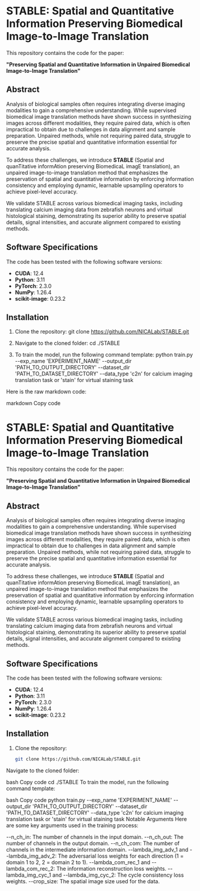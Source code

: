 # STABLE: Spatial and Quantitative Information Preserving Biomedical Image-to-Image Translation

This repository contains the code for the paper:

**"Preserving Spatial and Quantitative Information in Unpaired Biomedical Image-to-Image Translation"**

## Abstract

Analysis of biological samples often requires integrating diverse imaging modalities to gain a comprehensive understanding. While supervised biomedical image translation methods have shown success in synthesizing images across different modalities, they require paired data, which is often impractical to obtain due to challenges in data alignment and sample preparation. Unpaired methods, while not requiring paired data, struggle to preserve the precise spatial and quantitative information essential for accurate analysis.

To address these challenges, we introduce **STABLE** (Spatial and quanTitative informAtion preserving BiomedicaL imagE translation), an unpaired image-to-image translation method that emphasizes the preservation of spatial and quantitative information by enforcing information consistency and employing dynamic, learnable upsampling operators to achieve pixel-level accuracy. 

We validate STABLE across various biomedical imaging tasks, including translating calcium imaging data from zebrafish neurons and virtual histological staining, demonstrating its superior ability to preserve spatial details, signal intensities, and accurate alignment compared to existing methods.

## Software Specifications

The code has been tested with the following software versions:

- **CUDA**: 12.4
- **Python**: 3.11
- **PyTorch**: 2.3.0
- **NumPy**: 1.26.4
- **scikit-image**: 0.23.2

## Installation

1. Clone the repository:
git clone https://github.com/NICALab/STABLE.git

2. Navigate to the cloned folder:
cd ./STABLE

3. To train the model, run the following command template:
python train.py --exp_name 'EXPERIMENT_NAME' --output_dir 'PATH_TO_OUTPUT_DIRECTORY' --dataset_dir 'PATH_TO_DATASET_DIRECTORY' --data_type 'c2n' for calcium imaging translation task or 'stain' for virtual staining task


Here is the raw markdown code:

markdown
Copy code
# STABLE: Spatial and Quantitative Information Preserving Biomedical Image-to-Image Translation

This repository contains the code for the paper:

**"Preserving Spatial and Quantitative Information in Unpaired Biomedical Image-to-Image Translation"**

## Abstract

Analysis of biological samples often requires integrating diverse imaging modalities to gain a comprehensive understanding. While supervised biomedical image translation methods have shown success in synthesizing images across different modalities, they require paired data, which is often impractical to obtain due to challenges in data alignment and sample preparation. Unpaired methods, while not requiring paired data, struggle to preserve the precise spatial and quantitative information essential for accurate analysis.

To address these challenges, we introduce **STABLE** (Spatial and quanTitative informAtion preserving BiomedicaL imagE translation), an unpaired image-to-image translation method that emphasizes the preservation of spatial and quantitative information by enforcing information consistency and employing dynamic, learnable upsampling operators to achieve pixel-level accuracy. 

We validate STABLE across various biomedical imaging tasks, including translating calcium imaging data from zebrafish neurons and virtual histological staining, demonstrating its superior ability to preserve spatial details, signal intensities, and accurate alignment compared to existing methods.

## Software Specifications

The code has been tested with the following software versions:

- **CUDA**: 12.4
- **Python**: 3.11
- **PyTorch**: 2.3.0
- **NumPy**: 1.26.4
- **scikit-image**: 0.23.2

## Installation

1. Clone the repository:

   ```bash
   git clone https://github.com/NICALab/STABLE.git
Navigate to the cloned folder:

bash
Copy code
cd ./STABLE
To train the model, run the following command template:

bash
Copy code
python train.py --exp_name 'EXPERIMENT_NAME' --output_dir 'PATH_TO_OUTPUT_DIRECTORY' --dataset_dir 'PATH_TO_DATASET_DIRECTORY' --data_type 'c2n' for calcium imaging translation task or 'stain' for virtual staining task
Notable Arguments
Here are some key arguments used in the training process:

--n_ch_in: The number of channels in the input domain.
--n_ch_out: The number of channels in the output domain.
--n_ch_com: The number of channels in the intermediate information domain.
--lambda_img_adv_1 and --lambda_img_adv_2: The adversarial loss weights for each direction (1 = domain 1 to 2, 2 = domain 2 to 1).
--lambda_com_rec_1 and --lambda_com_rec_2: The information reconstruction loss weights.
--lambda_img_cyc_1 and --lambda_img_cyc_2: The cycle consistency loss weights.
--crop_size: The spatial image size used for the data.
